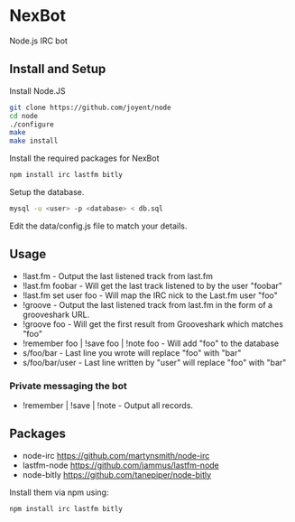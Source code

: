 NexBot
======

Node.js IRC bot

## Install and Setup

Install Node.JS
```bash
git clone https://github.com/joyent/node
cd node
./configure
make
make install
```

Install the required packages for NexBot
```bash
npm install irc lastfm bitly
```

Setup the database.
```bash
mysql -u <user> -p <database> < db.sql
```

Edit the data/config.js file to match your details.


## Usage
* !last.fm - Output the last listened track from last.fm
* !last.fm foobar - Will get the last track listened to by the user "foobar"
* !last.fm set user foo - Will map the IRC nick to the Last.fm user "foo"
* !groove - Output the last listened track from last.fm in the form of a grooveshark URL.
* !groove foo - Will get the first result from Grooveshark which matches "foo"
* !remember foo | !save foo | !note foo - Will add "foo" to the database
* s/foo/bar - Last line you wrote will replace "foo" with "bar"
* s/foo/bar/user - Last line written by "user" will replace "foo" with "bar"

### Private messaging the bot
* !remember | !save | !note - Output all records.

Packages
---------
* node-irc https://github.com/martynsmith/node-irc
* lastfm-node https://github.com/jammus/lastfm-node
* node-bitly https://github.com/tanepiper/node-bitly

Install them via npm using:
```bash
npm install irc lastfm bitly
```
